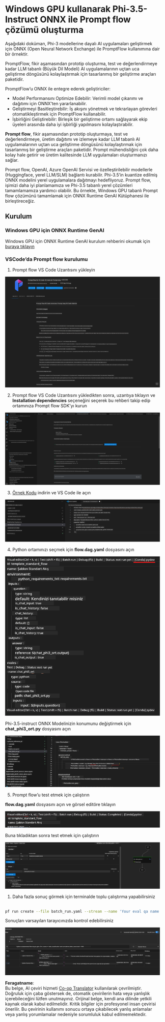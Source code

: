 <!--
CO_OP_TRANSLATOR_METADATA:
{
  "original_hash": "92e7dac1e5af0dd7c94170fdaf6860fe",
  "translation_date": "2025-05-09T18:52:44+00:00",
  "source_file": "md/02.Application/01.TextAndChat/Phi3/UsingPromptFlowWithONNX.md",
  "language_code": "tr"
}
-->
# Windows GPU kullanarak Phi-3.5-Instruct ONNX ile Prompt flow çözümü oluşturma

Aşağıdaki doküman, Phi-3 modellerine dayalı AI uygulamaları geliştirmek için ONNX (Open Neural Network Exchange) ile PromptFlow kullanımına dair bir örnektir.

PromptFlow, fikir aşamasından prototip oluşturma, test ve değerlendirmeye kadar LLM tabanlı (Büyük Dil Modeli) AI uygulamalarının uçtan uca geliştirme döngüsünü kolaylaştırmak için tasarlanmış bir geliştirme araçları paketidir.

PromptFlow’u ONNX ile entegre ederek geliştiriciler:

- Model Performansını Optimize Edebilir: Verimli model çıkarımı ve dağıtımı için ONNX'ten yararlanabilir.
- Geliştirmeyi Basitleştirebilir: İş akışını yönetmek ve tekrarlayan görevleri otomatikleştirmek için PromptFlow kullanabilir.
- İşbirliğini Geliştirebilir: Birleşik bir geliştirme ortamı sağlayarak ekip üyeleri arasında daha iyi işbirliği yapılmasını kolaylaştırabilir.

**Prompt flow**, fikir aşamasından prototip oluşturmaya, test ve değerlendirmeye, üretim dağıtımı ve izlemeye kadar LLM tabanlı AI uygulamalarının uçtan uca geliştirme döngüsünü kolaylaştırmak için tasarlanmış bir geliştirme araçları paketidir. Prompt mühendisliğini çok daha kolay hale getirir ve üretim kalitesinde LLM uygulamaları oluşturmanızı sağlar.

Prompt flow, OpenAI, Azure OpenAI Servisi ve özelleştirilebilir modellerle (Huggingface, yerel LLM/SLM) bağlantı kurabilir. Phi-3.5’in kuantize edilmiş ONNX modelini yerel uygulamalara dağıtmayı hedefliyoruz. Prompt flow, işimizi daha iyi planlamamıza ve Phi-3.5 tabanlı yerel çözümleri tamamlamamıza yardımcı olabilir. Bu örnekte, Windows GPU tabanlı Prompt flow çözümünü tamamlamak için ONNX Runtime GenAI Kütüphanesi ile birleştireceğiz.

## **Kurulum**

### **Windows GPU için ONNX Runtime GenAI**

Windows GPU için ONNX Runtime GenAI kurulum rehberini okumak için [buraya tıklayın](./ORTWindowGPUGuideline.md)

### **VSCode’da Prompt flow kurulumu**

1. Prompt flow VS Code Uzantısını yükleyin

![pfvscode](../../../../../../translated_images/pfvscode.79f42ae5dd93ed35c19d6d978ae75831fef40e0b8440ee48b893b5a0597d2260.tr.png)

2. Prompt flow VS Code Uzantısını yükledikten sonra, uzantıya tıklayın ve **Installation dependencies** seçeneğini seçerek bu rehberi takip edip ortamınıza Prompt flow SDK’yı kurun

![pfsetup](../../../../../../translated_images/pfsetup.0c82d99c7760aac29833b37faf4329e67e22279b1c5f37a73724dfa9ebaa32ee.tr.png)

3. [Örnek Kodu](../../../../../../code/09.UpdateSamples/Aug/pf/onnx_inference_pf) indirin ve VS Code ile açın

![pfsample](../../../../../../translated_images/pfsample.7bf40b133a558d86356dd6bc0e480bad2659d9c5364823dae9b3e6784e6f2d25.tr.png)

4. Python ortamınızı seçmek için **flow.dag.yaml** dosyasını açın

![pfdag](../../../../../../translated_images/pfdag.c5eb356fa3a96178cd594de9a5da921c4bbe646a9946f32aa20d344ccbeb51a0.tr.png)

   Phi-3.5-instruct ONNX Modelinizin konumunu değiştirmek için **chat_phi3_ort.py** dosyasını açın

![pfphi](../../../../../../translated_images/pfphi.fff4b0afea47c92c8481174dbf3092823906fca5b717fc642f78947c3e5bbb39.tr.png)

5. Prompt flow’u test etmek için çalıştırın

**flow.dag.yaml** dosyasını açın ve görsel editöre tıklayın

![pfv](../../../../../../translated_images/pfv.7af6ecd65784a98558b344ba69b5ba6233876823fb435f163e916a632394fc1e.tr.png)

Buna tıkladıktan sonra test etmek için çalıştırın

![pfflow](../../../../../../translated_images/pfflow.9697e0fda67794bb0cf4b78d52e6f5a42002eec935bc2519933064afbbdd34f0.tr.png)

1. Daha fazla sonuç görmek için terminalde toplu çalıştırma yapabilirsiniz


```bash

pf run create --file batch_run.yaml --stream --name 'Your eval qa name'    

```

Sonuçları varsayılan tarayıcınızda kontrol edebilirsiniz


![pfresult](../../../../../../translated_images/pfresult.972eb57dd5bec646e1aa01148991ba8959897efea396e42cf9d7df259444878d.tr.png)

**Feragatname**:  
Bu belge, AI çeviri hizmeti [Co-op Translator](https://github.com/Azure/co-op-translator) kullanılarak çevrilmiştir. Doğruluk için çaba göstersek de, otomatik çevirilerin hata veya yanlışlık içerebileceğini lütfen unutmayınız. Orijinal belge, kendi ana dilinde yetkili kaynak olarak kabul edilmelidir. Kritik bilgiler için profesyonel insan çevirisi önerilir. Bu çevirinin kullanımı sonucu ortaya çıkabilecek yanlış anlamalar veya yanlış yorumlamalar nedeniyle sorumluluk kabul edilmemektedir.